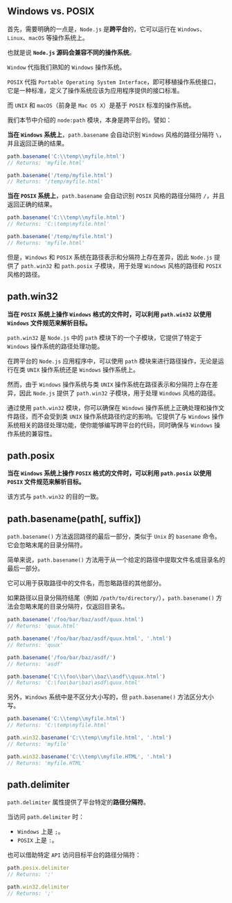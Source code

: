 ## Windows vs. POSIX

首先，需要明确的一点是，`Node.js` 是**跨平台**的，它可以运行在 `Windows`、`Linux`、`macOS` 等操作系统上。

也就是说 **`Node.js` 源码会兼容不同的操作系统**。

`Window` 代指我们熟知的 `Windows` 操作系统。

`POSIX` 代指 `Portable Operating System Interface`，即可移植操作系统接口，它是一种标准，定义了操作系统应该为应用程序提供的接口标准。

而 `UNIX` 和 `macOS`（前身是 `Mac OS X`）是基于 `POSIX` 标准的操作系统。

我们本节中介绍的 `node:path` 模块，本身是跨平台的。譬如：

**当在 `Windows` 系统上**，`path.basename` 会自动识别 `Windows` 风格的路径分隔符 `\`，并且返回正确的结果。

```js
path.basename('C:\\temp\\myfile.html')
// Returns: 'myfile.html'

path.basename('/temp/myfile.html')
// Returns: '/temp/myfile.html'
```

**当在 `POSIX` 系统上**，`path.basename` 会自动识别 `POSIX` 风格的路径分隔符 `/`，并且返回正确的结果。

```js
path.basename('C:\\temp\\myfile.html')
// Returns: 'C:\temp\myfile.html'

path.basename('/temp/myfile.html')
// Returns: 'myfile.html'
```

但是，`Windows` 和 `POSIX` 系统在路径表示和分隔符上存在差异，因此 `Node.js` 提供了 `path.win32` 和 `path.posix` 子模块，用于处理 `Windows` 风格的路径和 `POSIX` 风格的路径。

## path.win32

**当在 `POSIX` 系统上操作 `Windows` 格式的文件时，可以利用 `path.win32` 以使用 `Windows` 文件规范来解析目标。**

`path.win32` 是 `Node.js` 中的 `path` 模块下的一个子模块，它提供了特定于 `Windows` 操作系统的路径处理功能。

在跨平台的 `Node.js` 应用程序中，可以使用 `path` 模块来进行路径操作，无论是运行在类 `UNIX` 操作系统还是 `Windows` 操作系统上。

然而，由于 `Windows` 操作系统与类 `UNIX` 操作系统在路径表示和分隔符上存在差异，因此 `Node.js` 提供了 `path.win32` 子模块，用于处理 `Windows` 风格的路径。

通过使用 `path.win32` 模块，你可以确保在 `Windows` 操作系统上正确处理和操作文件路径，而不会受到类 `UNIX` 操作系统路径约定的影响。它提供了与 `Windows` 操作系统相关的路径处理功能，使你能够编写跨平台的代码，同时确保与 `Windows` 操作系统的兼容性。

## path.posix

**当在 `Windows` 系统上操作 `POSIX` 格式的文件时，可以利用 `path.posix` 以使用 `POSIX` 文件规范来解析目标。**

该方式与 `path.win32` 的目的一致。

## path.basename(path[, suffix])

`path.basename()` 方法返回路径的最后一部分，类似于 `Unix` 的 `basename` 命令。它会忽略末尾的目录分隔符。

简单来说，`path.basename()` 方法用于从一个给定的路径中提取文件名或目录名的最后一部分。

它可以用于获取路径中的文件名，而忽略路径的其他部分。

如果路径以目录分隔符结尾（例如 `/path/to/directory/`），`path.basename()` 方法会忽略末尾的目录分隔符，仅返回目录名。

```js
path.basename('/foo/bar/baz/asdf/quux.html')
// Returns: 'quux.html'

path.basename('/foo/bar/baz/asdf/quux.html', '.html')
// Returns: 'quux'

path.basename('/foo/bar/baz/asdf/')
// Returns: 'asdf'

path.basename('C:\\foo\\bar\\baz\\asdf\\quux.html')
// Returns: 'C:\foo\bar\baz\asdf\quux.html'
```

另外，`Windows` 系统中是不区分大小写的，但 `path.basename()` 方法区分大小写。

```js
path.basename('C:\\temp\\myfile.html')
// Returns: 'C:\temp\myfile.html'

path.win32.basename('C:\\temp\\myfile.html', '.html')
// Returns: 'myfile'

path.win32.basename('C:\\temp\\myfile.HTML', '.html')
// Returns: 'myfile.HTML'
```

## path.delimiter

`path.delimiter` 属性提供了平台特定的**路径分隔符**。

当访问 `path.delimiter` 时：

- `Windows` 上是 `;`。
- `POSIX` 上是 `:`。

也可以借助特定 `API` 访问目标平台的路径分隔符：

```js
path.posix.delimiter
// Returns: ':'

path.win32.delimiter
// Returns: ';'
```

